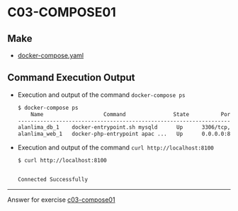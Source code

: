 # C03-COMPOSE01

## Make

- [docker-compose.yaml](docker-compose.yaml)

## Command Execution Output

- Execution and output of the command `docker-compose ps`

    ```bash
    $ docker-compose ps
        Name                   Command               State          Ports        
    ------------------------------------------------------------------------------
    alanlima_db_1    docker-entrypoint.sh mysqld      Up      3306/tcp, 33060/tcp 
    alanlima_web_1   docker-php-entrypoint apac ...   Up      0.0.0.0:8100->80/tcp
    ```

- Execution and output of the command `curl http://localhost:8100`

    ```bash
    $ curl http://localhost:8100


    Connected Successfully
    ```

***
Answer for exercise [c03-compose01](https://github.com/devopsacademyau/academy/blob/af3225a3436f263164e8daebc6bbd1ef3122b900/classes/03class/exercises/c03-compose01/README.md)